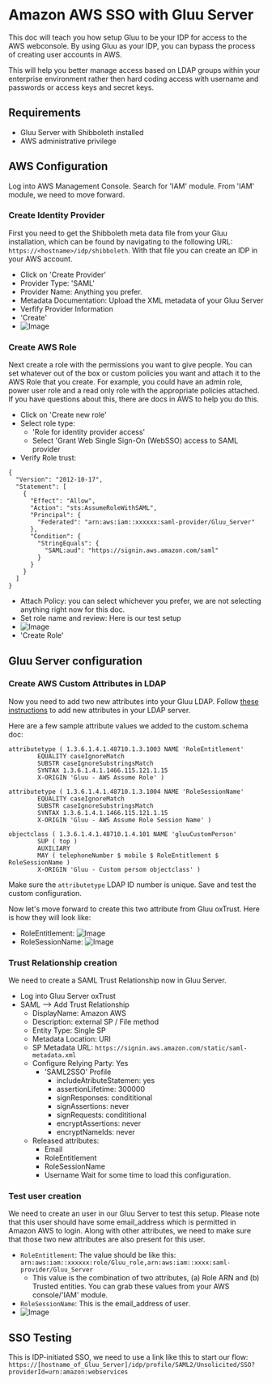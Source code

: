 # Amazon AWS SSO with Gluu Server

This doc will teach you how setup Gluu to be your IDP for access to the AWS webconsole. By using Gluu as your IDP, you can bypass the process of creating user accounts in AWS.  

This will help you better manage access based on LDAP groups within your enterprise environment rather then hard coding access with username and passwords or access keys and secret keys.

## Requirements

 - Gluu Server with Shibboleth installed 
 - AWS administrative privilege 


## AWS Configuration

Log into AWS Management Console. Search for 'IAM' module. From 'IAM' module, we need to move forward. 

### Create Identity Provider
First you need to get the Shibboleth meta data file from your Gluu installation, which can be found by navigating to the following URL: `https://<hostname>/idp/shibboleth`. With that file you can create an IDP in your AWS account. 

 - Click on 'Create Provider'
 - Provider Type: 'SAML'
 - Provider Name: Anything you prefer. 
 - Metadata Documentation: Upload the XML metadata of your Gluu Server
 - Verfify Provider Information
 - 'Create'
 - ![Image](../img/integration/aws_configure_provider.png)


### Create AWS Role
Next create a role with the permissions you want to give people. You can set whatever out of the box or custom 
policies you want and attach it to the AWS Role that you create. For example, you could have an admin role, power user role and a 
read only role with the appropriate policies attached. If you have questions about this, there are docs in AWS to help you do this. 

 - Click on 'Create new role'
 - Select role type:
    - 'Role for identity provider access'
    - Select 'Grant Web Single Sign-On (WebSSO) access to SAML provider
 - Verify Role trust:
```
{
  "Version": "2012-10-17",
  "Statement": [
    {
      "Effect": "Allow",
      "Action": "sts:AssumeRoleWithSAML",
      "Principal": {
        "Federated": "arn:aws:iam::xxxxxx:saml-provider/Gluu_Server"
      },
      "Condition": {
        "StringEquals": {
          "SAML:aud": "https://signin.aws.amazon.com/saml"
        }
      }
    }
  ]
}
``` 
 - Attach Policy: you can select whichever you prefer, we are not selecting anything right now for this doc. 
 - Set role name and review: Here is our test setup
 - ![Image](../img/integration/aws_SetRoleNameandReview.png)
 - 'Create Role' 

## Gluu Server configuration

### Create AWS Custom Attributes in LDAP

Now you need to add two new attributes into your Gluu LDAP. Follow [these instructions](https://gluu.org/docs/ce/admin-guide/attribute/#add-the-attribute-to-ldap) to add new attributes in your LDAP server. 

Here are a few sample attribute values we added to the custom.schema doc:

```
attributetype ( 1.3.6.1.4.1.48710.1.3.1003 NAME 'RoleEntitlement'
        EQUALITY caseIgnoreMatch
        SUBSTR caseIgnoreSubstringsMatch
        SYNTAX 1.3.6.1.4.1.1466.115.121.1.15
        X-ORIGIN 'Gluu - AWS Assume Role' )
```   
      
```
attributetype ( 1.3.6.1.4.1.48710.1.3.1004 NAME 'RoleSessionName'
        EQUALITY caseIgnoreMatch
        SUBSTR caseIgnoreSubstringsMatch
        SYNTAX 1.3.6.1.4.1.1466.115.121.1.15
        X-ORIGIN 'Gluu - AWS Assume Role Session Name' )
```   
 
```
objectclass ( 1.3.6.1.4.1.48710.1.4.101 NAME 'gluuCustomPerson'
        SUP ( top )
        AUXILIARY
        MAY ( telephoneNumber $ mobile $ RoleEntitlement $ RoleSessionName )
        X-ORIGIN 'Gluu - Custom persom objectclass' )
```  
      
Make sure the `attributetype` LDAP ID number is unique. Save and test the custom configuration.

Now let's move forward to create this two attribute from Gluu oxTrust. Here is how they will look like: 

 - RoleEntitlement: ![Image](../img/integration/aws_RoleEntitlement.png)
 - RoleSessionName: ![Image](../img/integration/aws_RoleSessionName.png)

### Trust Relationship creation

We need to create a SAML Trust Relationship now in Gluu Server. 

 - Log into Gluu Server oxTrust
 - SAML --> Add Trust Relationship
   - DisplayName: Amazon AWS
   - Description: external SP / File method
   - Entity Type: Single SP
   - Metadata Location: URI
   - SP Metadata URL: `https://signin.aws.amazon.com/static/saml-metadata.xml`
   - Configure Relying Party: Yes
     - 'SAML2SSO' Profile
       - includeAtributeStatemen: yes
       - assertionLifetime: 300000
       - signResponses: condititional
       - signAssertions: never
       - signRequests: condititional
       - encryptAssertions: never
       - encryptNameIds: never
   - Released attributes: 
     - Email
     - RoleEntitlement
     - RoleSessionName
     - Username
Wait for some time to load this configuration. 

### Test user creation

We need to create an user in our Gluu Server to test this setup. Please note that this user should have some email_address which is permitted in Amazon AWS to login. 
Along with other attributes, we need to make sure that those two new attributes are also present for this user.
  - `RoleEntitlement`: The value should be like this: `arn:aws:iam::xxxxxx:role/Gluu_role,arn:aws:iam::xxxx:saml-provider/Gluu_Server`
    - This value is the combination of two attributes, (a) Role ARN and (b) Trusted entities. You can grab these values from your AWS console/'IAM' module. 
  - `RoleSessionName`: This is the email_address of user. 
  - ![Image](../img/integration/aws_User_info.png)

## SSO Testing

This is IDP-initiated SSO, we need to use a link like this to start our flow: `https://[hostname_of_Gluu_Server]/idp/profile/SAML2/Unsolicited/SSO?providerId=urn:amazon:webservices`
